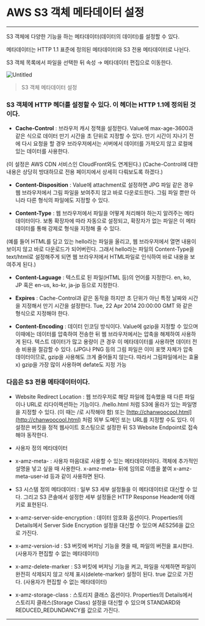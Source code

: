 # AWS S3 객체 메타데이터 설정

---

S3 객체에 다양한 기능을 하는 메타데이터(데이터의 데이터)를 설정할 수 있다.

메타데이터는 HTTP 1.1 표준에 정의된 메타데이터와 S3 전용 메타데이터로 나뉜다.

S3 객체 목록에서 파일을 선택한 뒤 속성 → 메타데이터 편집으로 이동한다.

![Untitled](https://user-images.githubusercontent.com/84123877/180602751-6570cb0d-0a16-4f0e-bc35-c3c223edab80.png)

> S3 객체 메타데이터 설정
> 

### S3 객체에 HTTP 헤더를 설정할 수 있다. 이 헤더는 HTTP 1.1에 정의된 것이다.

- **Cache-Control**
: 브라우저 캐시 정책을 설정한다. 
Value에 max-age-3600과 같은 식으로 데이터 만기 시간을 초 단위로 지정할 수 있다.
만기 시간이 지나기 전에 다시 요청을 할 경우 브라우저에서는 서버에서 데이터를 가져오지 
않고 로컬에 있는 데이터를 사용한다.

(이 설정은 AWS CDN 서비스인 CloudFront와도 연계된다.)
(Cache-Control에 대한 내용은 상당히 방대하므로 전용 페이지에서 상세히 다뤄보도록 하겠다.)

- **Content-Disposition** 
: Value에 attachment로 설정하면 JPG 파일 같은 경우 웹 브라우저에서 그림 파일을 
보여주지 않고 바로 다운로드한다. 
그림 파일 뿐만 아니라 다른 형식의 파일에도 지정할 수 있다.

- **Content-Type** 
: 웹 브라우저에서 파일을 어떻게 처리해야 하는지 알려주는 메타데이터이다.
보통 확장자에 따라 자동으로 설정되고, 확장자가 없는 파일은 이 메타데이터를 통해 강제로
형식을 지정해 줄 수 있다.

(예를 들어 HTML를 담고 있는 hello라는 파일을 올리고, 웹 브라우저에서 열면 내용이 보이지
않고 바로 다운로드가 되어버린다. 그래서 hello라는 파일의 Content-Type을 text/html로 
설정해주게 되면 웹 브라우저에서 HTML파일로 인식하여 바로 내용을 보여주게 된다.)

- **Content-Laguage**
: 텍스트로 된 파일(HTML 등)의 언어를 지정한다.
en, ko, JP 혹은 en-us, ko-kr, ja-jp 등으로 지정한다.

- **Expires**
: Cache-Control과 같은 동작을 하지만 초 단위가 아닌 특정 날짜와 시간을 지정해서
만기 시간을 설정한다. Tue, 22 Apr 2014 20:00:00 GMT 와 같은 형식으로 지정해야 한다.

- **Content-Encoding**
: 데이터 인코딩 방식이다. Value에 gzip을 지정할 수 있으며
이때에는 데이터를 압축하여 전송한 뒤 웹 브라우저에서는 압축을 해제하여 사용하게 된다.
텍스트 데이터가 많고 용량이 큰 경우 이 메타데이터를 사용하면 데이터 전송 비용을 절감할 수 있다. (JPG나 PNG 등의 그림 파일은 이미 포맷 자체가 압축 데이터이므로, gzip을 사용해도 크게 줄어들지 않는다. 따라서 그림파일에서는 효율 x) gzip을 가장 많이 사용하며 defate도 지정 가능

### 다음은 S3 전용 메타데이터이다.

- Website Redirect Location
: 웹 브라우저로 해당 파일에 접속했을 때 다른 파일이나 URL로 리다이렉션하는 기능이다.
/hello.html 처럼 S3에 올라가 있는 파일명을 지정할 수 있다. (이 때는 /로 시작해야 함)
또는 [http://chanwoocool.html](http://chanwoocool.html) 처럼 외부 도메인 또는 URL를 지정할 수도 있다.
이 설정은 버킷을 정적 웹사이트 호스팅으로 설정한 뒤 S3 Website Endpoint로 접속해야
동작한다.

- 사용자 정의 메타데이터

- x-amz-meta- 
: 사용자 마음대로 사용할 수 있는 메타데이터이다.
객체에 추가적인 설명을 넣고 싶을 때 사용한다.
x-amz-meta- 뒤에 임의로 이름을 붙여 x-amz-meta-user-id 등과 같이 사용하면 된다.

- S3 시스템 정의 메타데이터
: 일부 S3 세부 설정들을 이 메타데이터로 대신할 수 있다.
그리고 S3 콘솔에서 설정한 세부 설정들은 HTTP Response Header에 아래 키로 표현된다.

- x-amz-server-side-encryption
: 데이터 암호화 옵션이다. Properties의 Details에서 Server Side Encryption 설정을
대신할 수 있으며 AES256을 값으로 가진다.

- x-amz-version-id
: S3 버킷에 버저닝 기능을 켯을 때, 파일의 버전을 표시한다.
(사용자가 편집할 수 없는 메타데이터)
- x-amz-delete-marker 
: S3 버킷에 버저닝 기능을 켜고, 파일을 삭제하면 파일이 완전히 삭제되지 않고
삭제 표시(delete-marker) 설정이 된다. true 값으로 가진다.
(사용자가 편집할 수 없는 메타데이터)

- x-amz-storage-class
: 스토리지 클래스 옵션이다. Properties의 Details에서 스토리지 클래스(Storage Class)
설정을 대신할 수 있으며 STANDARD와 REDUCED_REDUNDANCY를 값으로 가진다.

---
